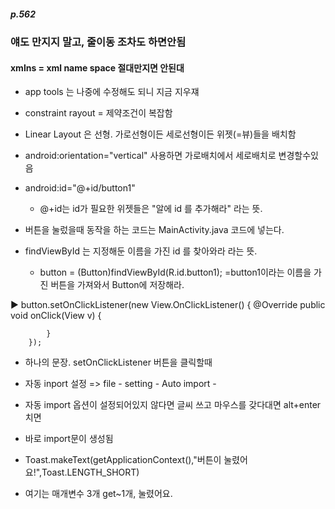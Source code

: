 ##### p.562
### <?xml version="1.0" encoding="utf-8"?> 얘도 만지지 말고, 줄이동 조차도 하면안됨
#### xmlns = xml name space 절대만지면 안된대

* app tools 는 나중에 수정해도 되니 지금 지우쟤
* constraint rayout = 제약조건이 복잡함
* Linear Layout 은 선형. 가로선형이든 세로선형이든 위젯(=뷰)들을 배치함
* android:orientation="vertical" 사용하면 가로배치에서 세로배치로 변경할수있음

* android:id="@+id/button1"
  * @+id는 id가 필요한 위젯들은 "알에 id 를 추가해라" 라는 뜻.

* 버튼을 눌렀을때 동작을 하는 코드는 MainActivity.java 코드에 넣는다.

* findViewById 는 지정해둔 이름을 가진 id 를 찾아와라 라는 뜻.
  * button = (Button)findViewById(R.id.button1);  =button1이라는 이름을 가진 버튼을 가져와서 Button에 저장해라.

▶ button.setOnClickListener(new View.OnClickListener() {
            @Override
            public void onClick(View v) {
                
            }
        }); 

* 하나의 문장. setOnClickListener 버튼을 클릭할때

* 자동 inport 설정 => file - setting - Auto import - 
* 자동 import 옵션이 설정되어있지 않다면 글씨 쓰고 마우스를 갖다대면 alt+enter 치면
* 바로 import문이 생성됨


* Toast.makeText(getApplicationContext(),"버튼이 눌렸어요!",Toast.LENGTH_SHORT)
* 여기는 매개변수 3개 get~1개, 눌렸어요.
